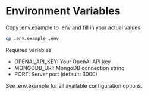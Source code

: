 # Environment Variables

Copy .env.example to .env and fill in your actual values:

```bash
cp .env.example .env
```

Required variables:
- OPENAI_API_KEY: Your OpenAI API key
- MONGODB_URI: MongoDB connection string
- PORT: Server port (default: 3000)

See .env.example for all available configuration options.

